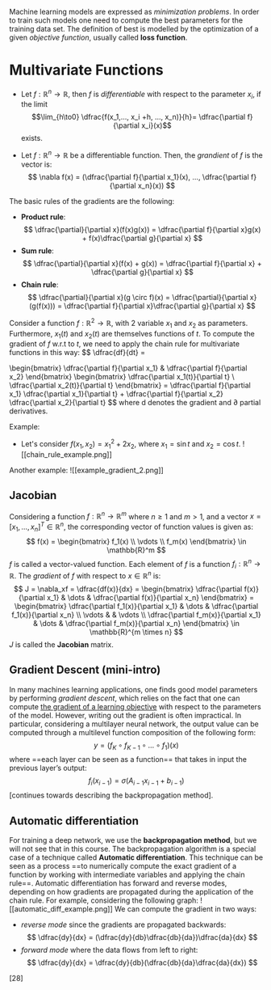 Machine learning models are expressed as _minimization problems_. In order to train such models one need to compute the best parameters for the training data set. 
The definition of best is modelled by the optimization of a given _objective function_, usually called __loss function__.

# Multivariate Functions

- Let $f : \mathbb{R}^n → \mathbb{R}$, then $f$ is _differentiable_ with respect to the parameter $x_i$, if the limit 
$$\lim_{h\to0} \dfrac{f(x_1,..., x_i +h, ..., x_n)}{h}= \dfrac{\partial f}{\partial x_i}(x)$$exists. 

- Let $f : \mathbb{R}^n → \mathbb{R}$ be a differentiable function. Then, the _grandient_ of $f$ is the vector is:
$$
\nabla f(x) = (\dfrac{\partial f}{\partial x_1}(x), ..., \dfrac{\partial f}{\partial x_n}(x))
$$

The basic rules of the gradients are the following:
- __Product rule__: 
$$
\dfrac{\partial}{\partial x}(f(x)g(x)) = \dfrac{\partial f}{\partial x}g(x) + f(x)\dfrac{\partial g}{\partial x}
$$
- __Sum rule__:
$$
\dfrac{\partial}{\partial x}(f(x) + g(x)) = \dfrac{\partial f}{\partial x} + \dfrac{\partial g}{\partial x}
$$
- __Chain rule__:
$$
\dfrac{\partial}{\partial x}(g \circ f)(x) = \dfrac{\partial}{\partial x}(g(f(x))) = \dfrac{\partial f}{\partial x}\dfrac{\partial g}{\partial x}
$$

Consider a function $f : \mathbb{R}^2 → \mathbb{R}$, with 2 variable $x_1$ and $x_2$ as parameters. 
Furthermore, $x_1(t)$ and $x_2(t)$ are themselves functions of $t$. To compute the gradient of $f$ w.r.t to $t$, we need to apply the chain rule for multivariate functions in this way:
$$
\dfrac{df}{dt} =


\begin{bmatrix}
    \dfrac{\partial f}{\partial x_1} & \dfrac{\partial f}{\partial x_2}
\end{bmatrix}
\begin{bmatrix}
    \dfrac{\partial x_1(t)}{\partial t} \\ \dfrac{\partial x_2(t)}{\partial t}
\end{bmatrix} = 
 \dfrac{\partial f}{\partial x_1}  \dfrac{\partial x_1}{\partial t}
+
   \dfrac{\partial f}{\partial x_2}  \dfrac{\partial x_2}{\partial t}
$$
where d denotes the gradient and $∂$ partial derivatives.

Example:
- Let's consider $f(x_1, x_2) = x_1^2 + 2x_2$, where $x_1 = \sin t$ and $x_2 = \cos t$. 
![[chain_rule_example.png]]

Another example:
![[example_gradient_2.png]]

## Jacobian
Considering a function $f: \mathbb{R}^n \rightarrow \mathbb{R}^m$ where $n \ge 1$ and $m \gt 1$, and a vector $x = [x_1, \dots, x_n]^T \in \mathbb{R}^n$, the corresponding vector of function values is given as: 
$$
f(x) = 
\begin{bmatrix}
f_1(x) \\ \vdots \\ f_m(x)
\end{bmatrix} 
\in \mathbb{R}^m
$$
$f$ is called a vector-valued function. Each element of $f$ is a function $f_i : \mathbb{R}^n \rightarrow \mathbb{R}$.
The _gradient_ of $f$ with respect to $x \in \mathbb{R}^n$ is:
$$
J = \nabla_xf = \dfrac{df(x)}{dx} =
\begin{bmatrix}
\dfrac{\partial f(x)}{\partial x_1} & \dots & \dfrac{\partial f(x)}{\partial x_n}
\end{bmatrix} = 
\begin{bmatrix}
   \dfrac{\partial f_1(x)}{\partial x_1} & \dots & \dfrac{\partial f_1(x)}{\partial x_n}
   \\ \vdots & & \vdots 
   \\ \dfrac{\partial f_m(x)}{\partial x_1} & \dots & \dfrac{\partial f_m(x)}{\partial x_n}
\end{bmatrix} 
\in \mathbb{R}^{m \times n} 
$$
$J$ is called the __Jacobian__ matrix. 

## Gradient Descent (mini-intro)
In many machines learning applications, one finds good model parameters by performing _gradient descent_, which relies on the fact that one can compute <u>the gradient of a learning objective</u> with respect to the parameters of the model. However, writing out the gradient is often impractical. 
In particular, considering a multilayer neural network, the output value can be computed through a multilevel function composition of the following form:
$$
y = (f_K \circ f_{K-1} \circ \dots \circ f_1)(x)
$$
where ==each layer can be seen as a function== that takes in input the previous layer’s output:
$$
f_i(x_{i-1}) = \sigma(A_{i-1} x_{i-1} + b_{i-1})
$$
\[continues towards describing the backpropagation method\]. 

## Automatic differentiation 
For training a deep network, we use the __backpropagation method__, but we will not see that in this course. The backpropagation algorithm is a special case of a technique called **Automatic differentiation**. 
This technique can be seen as a process ==to numerically compute the exact gradient of a function by working with intermediate variables and applying the chain rule==. 
Automatic differentiation has forward and reverse modes, depending on how gradients are propagated during the application of the chain rule. For example, considering the following graph:
![[automatic_diff_example.png]]
We can compute the gradient in two ways: 
- _reverse mode_ since the gradients are propagated backwards: 
$$
\dfrac{dy}{dx} = (\dfrac{dy}{db}\dfrac{db}{da})\dfrac{da}{dx}
$$
- _forward mode_ where the data flows from left to right:
$$
\dfrac{dy}{dx} = \dfrac{dy}{db}(\dfrac{db}{da}\dfrac{da}{dx})
$$

\[28\]
